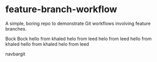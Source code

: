 # feature-branch-workflow

A simple, boring repo to demonstrate Git workflows involving feature branches.

Bock Bock
hello from khaled
helo from leed
helo from leed
hello from khaled
hello from khaled
helo from leed

navbargit 